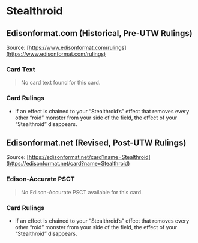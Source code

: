 # Stealthroid

## Edisonformat.com (Historical, Pre-UTW Rulings)

Source: [https://www.edisonformat.com/rulings](https://www.edisonformat.com/rulings)

### Card Text

> No card text found for this card.

### Card Rulings

*   If an effect is chained to your “Stealthroid’s” effect that removes every other “roid” monster from your side of the field, the effect of your “Stealthroid” disappears.

## Edisonformat.net (Revised, Post-UTW Rulings)

Source: [https://edisonformat.net/card?name=Stealthroid](https://edisonformat.net/card?name=Stealthroid)

### Edison-Accurate PSCT

> No Edison-Accurate PSCT available for this card.

### Card Rulings

*   If an effect is chained to your “Stealthroid’s” effect that removes every other “roid” monster from your side of the field, the effect of your “Stealthroid” disappears.
            